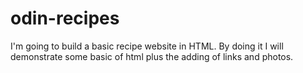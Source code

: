 # odin-recipes 
I'm going to build a basic recipe website in HTML. By doing it I will demonstrate some basic of html plus the adding of links and photos. 